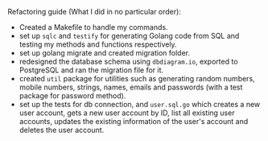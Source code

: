 Refactoring guide (What I did in no particular order):
- Created a Makefile to handle my commands.
- set up `sqlc` and `testify` for generating Golang code from SQL and testing my methods and functions respectively.
- set up golang migrate and created migration folder.
- redesigned the database schema using `dbdiagram.io`, exported to PostgreSQL and ran the migration file for it.
- created `util` package for utilities such as generating random numbers, mobile numbers, strings, names, emails and passwords (with a test package for password method).
- set up the tests for db connection, and `user.sql.go` which creates a new user account, gets a new user account by ID, list all existing user accounts, updates the existing information of the user's account and deletes the user account.
